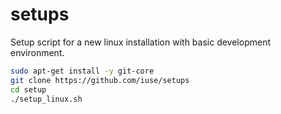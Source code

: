 setups
======
Setup script for a new linux installation with basic development environment.

```sh
sudo apt-get install -y git-core
git clone https://github.com/iuse/setups
cd setup
./setup_linux.sh
```

